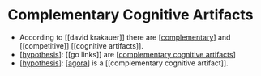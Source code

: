 # Complementary Cognitive Artifacts

- According to [[david krakauer]] there are [[complementary]] and [[competitive]] [[cognitive artifacts]].
- [[hypothesis]]: [[go links]] are [[complementary cognitive artifacts]]
- [[hypothesis]]: [[agora]] is a [[complementary cognitive artifact]].


[//begin]: # "Autogenerated link references for markdown compatibility"
[complementary]: complementary "Complementary"
[hypothesis]: hypothesis "Hypothesis"
[complementary cognitive artifacts]: complementary-cognitive-artifacts "Complementary Cognitive Artifacts"
[agora]: agora "Agora"
[//end]: # "Autogenerated link references"